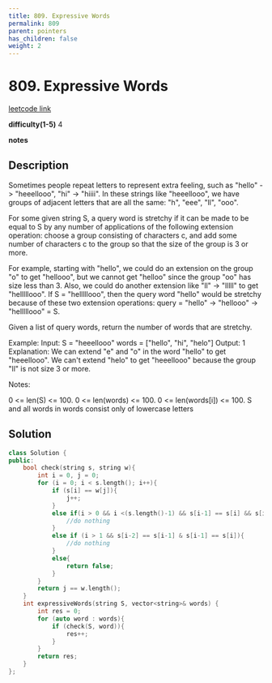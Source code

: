 ```yaml
---
title: 809. Expressive Words
permalink: 809
parent: pointers
has_children: false
weight: 2
---
```

# 809. Expressive Words
[leetcode link](https://leetcode.com/problems/expressive-words/)

**difficulty(1-5)** 
4

**notes**   


## Description

Sometimes people repeat letters to represent extra feeling, such as "hello" -> "heeellooo", "hi" -> "hiiii".  In these strings like "heeellooo", we have groups of adjacent letters that are all the same:  "h", "eee", "ll", "ooo".

For some given string S, a query word is stretchy if it can be made to be equal to S by any number of applications of the following extension operation: choose a group consisting of characters c, and add some number of characters c to the group so that the size of the group is 3 or more.

For example, starting with "hello", we could do an extension on the group "o" to get "hellooo", but we cannot get "helloo" since the group "oo" has size less than 3.  Also, we could do another extension like "ll" -> "lllll" to get "helllllooo".  If S = "helllllooo", then the query word "hello" would be stretchy because of these two extension operations: query = "hello" -> "hellooo" -> "helllllooo" = S.

Given a list of query words, return the number of words that are stretchy. 

 

Example:
Input: 
S = "heeellooo"
words = ["hello", "hi", "helo"]
Output: 1
Explanation: 
We can extend "e" and "o" in the word "hello" to get "heeellooo".
We can't extend "helo" to get "heeellooo" because the group "ll" is not size 3 or more.
 

Notes:

0 <= len(S) <= 100.
0 <= len(words) <= 100.
0 <= len(words[i]) <= 100.
S and all words in words consist only of lowercase letters
 

## Solution

```c++
class Solution {
public:
    bool check(string s, string w){
        int i = 0, j = 0;
        for (i = 0; i < s.length(); i++){
            if (s[i] == w[j]){
                j++;
            }
            else if(i > 0 && i <(s.length()-1) && s[i-1] == s[i] && s[i] == s[i+1]){
                //do nothing
            }
            else if (i > 1 && s[i-2] == s[i-1] & s[i-1] == s[i]){
                //do nothing
            }
            else{
                return false;
            }
        }
        return j == w.length();
    }
    int expressiveWords(string S, vector<string>& words) {
        int res = 0;
        for (auto word : words){
            if (check(S, word)){
                res++;
            }
        }
        return res;
    }
};
```

<!-- 
Default label
{: .label }

Blue label
{: .label .label-blue }

Stable
{: .label .label-green }

New release
{: .label .label-purple }

Coming soon
{: .label .label-yellow }

Deprecated
{: .label .label-red } -->
